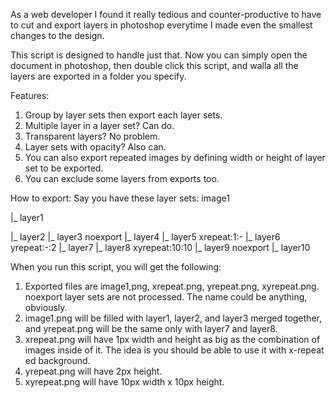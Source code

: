  As a web developer I found it really tedious and counter-productive to have to cut and export
 layers in photoshop everytime I made even the smallest changes to the design.

 This script is designed to handle just that. Now you can simply open the document in photoshop,
 then double click this script, and walla all the layers are exported in a folder you specify.

 Features:
 1. Group by layer sets then export each layer sets.
 2. Multiple layer in a layer set? Can do.
 3. Transparent layers? No problem.
 4. Layer sets with opacity? Also can.
 5. You can also export repeated images by defining width or height of layer set to be exported.
 6. You can exclude some layers from exports too.

 How to export:
 Say you have these layer sets:
 image1
 
 |_ layer1
 
 |_ layer2
 |_ layer3
 noexport
 |_ layer4
 |_ layer5
 xrepeat:1:-
 |_ layer6
 yrepeat:-:2
 |_ layer7
 |_ layer8
 xyrepeat:10:10
 |_ layer9
 noexport
 |_ layer10

When you run this script, you will get the following:
 1. Exported files are image1,png, xrepeat.png, yrepeat.png, xyrepeat.png. noexport layer sets are not processed.
    The name could be anything, obviously.
 2. image1.png will be filled with layer1, layer2, and layer3 merged together, and yrepeat.png will be the same only
    with layer7 and layer8.
 3. xrepeat.png will have 1px width and height as big as the combination of images inside of it. The idea is
    you should be able to use it with x-repeat ed background.
 4. yrepeat.png will have 2px height.
 5. xyrepeat.png will have 10px width x 10px height.